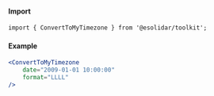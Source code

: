 #### Import

``` html
import { ConvertToMyTimezone } from '@esolidar/toolkit';

```

#### Example

``` jsx
<ConvertToMyTimezone
    date="2009-01-01 10:00:00"
    format="LLLL"
/>

```

